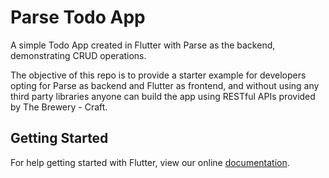# Parse Todo App

A simple Todo App created in Flutter with Parse as the backend, demonstrating CRUD operations. 

The objective of this repo is to provide a starter example for developers opting for Parse as backend and Flutter as frontend, and without using any third party libraries anyone can build the app using RESTful APIs provided by The Brewery - Craft.

## Getting Started

For help getting started with Flutter, view our online
[documentation](https://flutter.io/).




